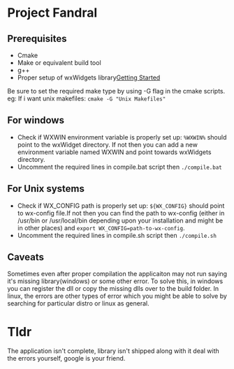 # Project Fandral 

## Prerequisites
- Cmake
- Make or equivalent build tool
- g++
- Proper setup of wxWidgets library[Getting Started](https://wiki.wxwidgets.org/Getting_Started_with_wxWidgets)

Be sure to set the required make type by using -G flag in the cmake scripts.
eg: If i want unix makefiles: `cmake -G "Unix Makefiles"`

## For windows
- Check if WXWIN environment variable is properly set up: `%WXWIN%` should point to the wxWidget directory. If not then you can add a new environment variable named WXWIN and point towards wxWidgets directory.
- Uncomment the required lines in compile.bat script then `./compile.bat`

## For Unix systems
- Check if  WX_CONFIG path is properly set up: `${WX_CONFIG}` should point to wx-config file.If not then you can find the path to wx-config (either in /usr/bin or /usr/local/bin depending upon your installation and might be in other places) and `export WX_CONFIG=path-to-wx-config`.
- Uncomment the required lines in compile.sh  script then `./compile.sh`

## Caveats
Sometimes even after proper compilation the applicaiton may not run saying it's missing library(windows) or some other error. To solve this, in windows you can register the dll or copy the missing dlls over to the build folder. In linux, the errors are other types of error which you might be able to solve by searching for particular distro or linux as general.

# Tldr
The application isn't complete, library isn't shipped along with it deal with the errors yourself, google is your friend.
